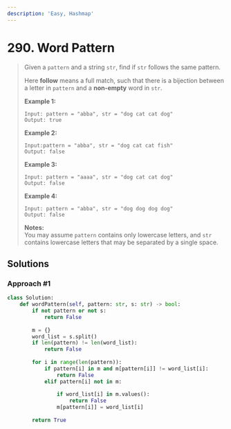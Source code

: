 ```yaml
---
description: 'Easy, Hashmap'
---
```


# 290. Word Pattern

> Given a `pattern` and a string `str`, find if `str` follows the same pattern.
>
> Here **follow** means a full match, such that there is a bijection between a letter in `pattern` and a **non-empty** word in `str`.
>
> **Example 1:**
>
> ```text
> Input: pattern = "abba", str = "dog cat cat dog"
> Output: true
> ```
>
> **Example 2:**
>
> ```text
> Input:pattern = "abba", str = "dog cat cat fish"
> Output: false
> ```
>
> **Example 3:**
>
> ```text
> Input: pattern = "aaaa", str = "dog cat cat dog"
> Output: false
> ```
>
> **Example 4:**
>
> ```text
> Input: pattern = "abba", str = "dog dog dog dog"
> Output: false
> ```
>
> **Notes:**  
> You may assume `pattern` contains only lowercase letters, and `str` contains lowercase letters that may be separated by a single space.

## Solutions

### Approach \#1

```python
class Solution:
    def wordPattern(self, pattern: str, s: str) -> bool:
        if not pattern or not s:
            return False
        
        m = {}
        word_list = s.split()
        if len(pattern) != len(word_list):
            return False
        
        for i in range(len(pattern)):
            if pattern[i] in m and m[pattern[i]] != word_list[i]:
                return False
            elif pattern[i] not in m:
                
                if word_list[i] in m.values():
                    return False
                m[pattern[i]] = word_list[i]
            
        return True
```

